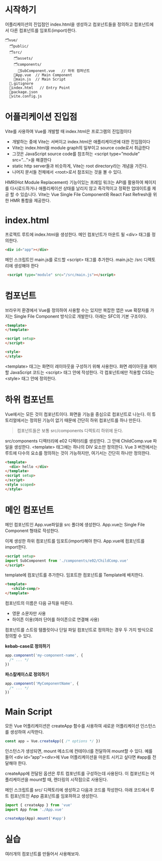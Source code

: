 # 시작하기 

어플리케이션의 진입점인 index.html을 생성하고 컴포넌트들을 정의하고 컴포넌트에서 다른 컴포넌트를 임포트(import)한다. 

```shell
🗂️vue/
  🗂️public/
  🗂️src/
    🗂️assets/
    🗂️components/  
      📄SubComponent.vue   // 하위 컴퍼넌트
    📄App.vue  // Main Component 
    📄main.js  // Main Script
  📄.gitignore
  📄index.html   // Entry Point 
  📄package.json
  📄vite.config.js
```

# 어플리케이션 진입점

Vite를 사용하여 Vue를 개발할 때 index.html은 프로그램의 진입점이다


* 개발하는 중에 Vite는 서버이고 index.html은 애플리케이션에 대한 진입점이다
* Vite는 index.html을 module graph의 일부이고 source code로서 취급한다
* 그것은 JavaScript source code를 참조하는 \<script type=”module” src=”…”\>을 해결한다
* static http server들과 비슷하게, Vite는 root directory라는 개념을 가진다.
* 나머지 문서들 전체에서 \<root\>로서 참조되는 것을 볼 수 있다.



HMR(Hot Module Replacement) 기능이있는 프레임 워크는 API를 활용하여 페이지를 다시로드하거나 애플리케이션 상태를 날리지 않고 즉각적이고 정확한 업데이트를 제공 할 수 있습니다. Vite는 Vue Single File Component와 React Fast Refresh을 위한 HMR 통합을 제공한다.

# index.html 
프로젝트 루트에 index.html을 생성한다. 메인 컴포넌트가 마운트 될 \<div\> 태그를 정의한다.

```html
<div id="app"></div>
```

메인 스크립트인 main.js를 로드할 \<script\> 태그를 추가한다. main.js는 /src 디렉토리에 생성해야 한다
```html
 <script type="module" src="/src/main.js"></script>
```


# 컴포넌트 
브라우저 환경에서 Vue를 정의하여 사용할 수는 있지만 복잡한 앱은 vue 확장자를 가지는 Single File Component 방식으로 개발한다. 아래는 SFC의 기본 구조이다.

```html
<template>
</template>

<script setup>
</script>

<style>
</style>
```





\<template\> 태그는 화면이 레이아웃을 구성하기 위해 사용한다. 화면 레이아웃을 제어할 JavaScript 코드는 \<script\> 태그 안에 작성한다. 각 컴포넌트에만 적용할 CSS는 \<style\> 태그 안에 정의한다.


# 하위 컴포넌트 

Vue에서는 모든 것이 컴포넌트이다. 화면을 기능을 중심으로 컴포넌트로 나눈다. 이 튜토리얼에서는 정의된 기능이 없기 때문에 간단히 하위 컴포넌트를 하나 만든다.

> 컴포넌트들은 보통 src/components 디렉토리 하위에 둔다.


src/components 디렉터리에 e02 디렉터리를 생성한다. 그 안에 ChildComp.vue 파일을 생성한다. \<template\> 태그에는 하나의 DIV 요소만 정의한다. Vue 3 버전에서는 루트에 다수의 요소를 정의하는 것이 가능하지만, 여기서는 간단히 하나만 정의한다.


```html
<template>
  <div> hello </div> 
</template>
<script setup>
</script>
<style scoped>
</style>
```

# 메인 컴포넌트 

메인 컴포넌트인 App.vue파일을 src 폴더에 생성한다. App.vue는 Single File Component 형태로 작성한다. 

이제 생성한 하위 컴포넌트를 임포트(import)해야 한다. App.vue에 컴포넌트를 import한다.

```html
<script setup>
import SubComponent from './components/e02/ChildComp.vue'
</script>
```


template에 컴포넌트를 추가한다. 임포트한 컴포넌트를 Template에 배치한다.

```html
<template>
   <child-comp/>
</template>
```
컴포넌트의 이름은 다음 규칙을 따른다.

* 영문 소문자만 사용
* 하이픈 이용(여러 단어를 하이픈으로 연결해 사용)


컴포넌트를 스트링 템플릿이나 단일 파일 컴포넌트로 정의하는 경우 두 가지 방식으로 정의할 수 있다.




**kebab-case로 정의하기**

```javascript
app.component('my-component-name', {
  /* ... */
})
```


**파스칼케이스로 정의하기**

```javascript
app.component('MyComponentName', {
  /* ... */
})
```



# Main Script
모든 Vue 어플리케이션은 createApp 함수를 사용하여 새로운 어플리케이션 인스턴스를 생성하여 시작한다.

```javascript
const app = Vue.createApp({ /* options */ })
```

인스턴스가 생성되면, mount 메소드에 컨테이너를 전달하여 mount할 수 있다. 예를 들어 \<div id=”app”\>\<div\>에 Vue 어플리케이션을 마운트 시키고 싶다면 #app를 전달해야 한다.

createApp에 전달된 옵션은 루트 컴포넌트를 구성하는데 사용된다. 이 컴포넌트는 어플리케이션을 mount할 때, 렌더링의 시작점으로 사용된다.

메인 스크립트를 src/ 디렉토리에 생성하고 다음과 코드를 작성한다. 아래 코드에서 루트 컴포넌트인 App 콤포넌트를 임포하하고 생성한다.

```javascript
import { createApp } from 'vue'
import App from './App.vue'

createApp(App).mount('#app')
```


# 실습
여러개의 컴포넌트를 만들어서 사용해보자. 
